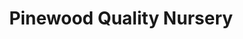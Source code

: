 ---
title: "Pinewood Quality Nursery"
url: /glen-waverley/pinewood-quality-nursery-blackburn-road/
shop: Garten-Center
---